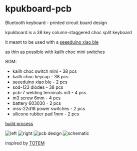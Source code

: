 # kpukboard-pcb
Bluetooth keyboard - printed circuit board design

kpukboard is a 38 key column-staggered choc split keyboard

it meant to be used with a [seeeduino xiao ble](https://wiki.seeedstudio.com/XIAO_BLE/)

as thin as possible with kailh choc mini switches

BOM:
- kailh choc switch mini - 38 pcs
- kailh choc keycap - 38 pcs
- seeeduino xiao ble - 2 pcs
- sod-123 diodes - 38 pcs
- pcb-7 welding terminals m3 - 4 pcs 
- m3 screw 6mm - 4 pcs
- battery 603030 - 2 pcs
- mss-22d18 power switches - 2 pcs
- silicone rubber pad 1mm - 2 pcs

[build process](https://t.me/kpukboard)

![left](https://user-images.githubusercontent.com/6429161/231666564-cddbdab5-2c3d-482d-b7ed-5e063b042b53.jpg)
![right](https://user-images.githubusercontent.com/6429161/231666559-80edaf40-a7c9-4a9f-ab76-4f71216d7ee6.jpg)
![pcb design](https://user-images.githubusercontent.com/6429161/231667014-08081a14-b73a-456c-bef5-82057bb0742b.png)
![schematic](https://user-images.githubusercontent.com/6429161/231667023-93ddbf0e-edb3-4faa-85bc-c48098ef5a82.png)

inspired by [TOTEM](https://github.com/GEIGEIGEIST/TOTEM)
